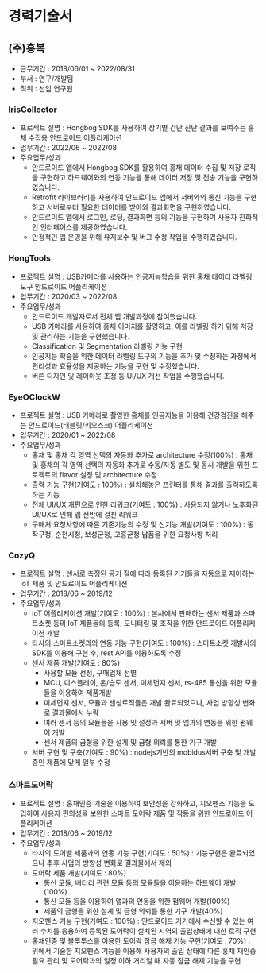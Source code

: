 # 경력기술서

## (주)홍복
- 근무기간 : 2018/06/01 ~ 2022/08/31
- 부서 : 연구/개발팀
- 직위 : 선임 연구원

### IrisCollector
 - 프로젝트 설명 : Hongbog SDK를 사용하여 장기별 간단 진단 결과를 보여주는 홍채 수집용 안드로이드 어플리케이션
 - 업무기간 : 2022/06 ~ 2022/08
 - 주요업무/성과
   - 안드로이드 앱에서 Hongbog SDK를 활용하여 홍채 데이터 수집 및 저장 로직을 구현하고 하드웨어와의 연동 기능을 통해 데이터 저장 및 전송 기능을 구현하였습니다.
   - Retrofit 라이브러리를 사용하여 안드로이드 앱에서 서버와의 통신 기능을 구현하고 서버로부터 필요한 데이터를 받아와 결과화면을 구현하였습니다.
   - 안드로이드 앱에서 로그인, 로딩, 결과화면 등의 기능을 구현하여 사용자 친화적인 인터페이스를 제공하였습니다.
   - 안정적인 앱 운영을 위해 유지보수 및 버그 수정 작업을 수행하였습니다.

### HongTools
 - 프로젝트 설명 : USB카메라를 사용하는 인공지능학습을 위한 홍채 데이터 라벨링 도구 안드로이드 어플리케이션
 - 업무기간 : 2020/03 ~ 2022/08
 - 주요업무/성과
   - 안드로이드 개발자로서 전체 앱 개발과정에 참여했습니다.
   - USB 카메라를 사용하여 홍채 이미지를 촬영하고, 이를 라벨링 하기 위해 저장 및 관리하는 기능을 구현했습니다.
   - Classification 및 Segmentation 라벨링 기능 구현
   - 인공지능 학습을 위한 데이터 라벨링 도구의 기능을 추가 및 수정하는 과정에서 편리성과 효율성을 제공하는 기능을 구현 및 수정했습니다.
   - 버튼 디자인 및 레이아웃 조정 등 UI/UX 개선 작업을 수행했습니다.

### EyeOClockW
 - 프로젝트 설명 : USB 카메라로 촬영한 홍채를 인공지능을 이용해 건강검진을 해주는 안드로이드(태블릿/키오스크) 어플리케이션
 - 업무기간 : 2020/01 ~ 2022/08
 - 주요업무/성과
   - 홍채 및 홍채 각 영역 선택의 자동화 추가로 architecture 수정(100%) : 홍채 및 홍채의 각 영역 선택의 자동화 추가로 수동/자동 별도 및 동시 개발을 위한 프로젝트의 flavor 설정 및 architecture 수정
   - 출력 기능 구현(기여도 : 100%) : 설치해놓은 프린터를 통해 결과를 출력하도록 하는 기능
   - 전체 UI/UX 개편으로 인한 리워크(기여도 : 100%) : 사용되지 않거나 노후화된 UI/UX로 인해 앱 전반에 걸친 리워크
   - 구매처 요청사항에 따른 기존기능의 수정 및 신기능 개발(기여도 : 100%) : 동작구청, 순천시청, 보성군청, 고흥군청 납품을 위한 요청사항 처리


### CozyQ
  - 프로젝트 설명 : 센서로 측정된 공기 질에 따라 등록된 기기들을 자동으로 제어하는 IoT 제품 및 안드로이드 어플리케이션
  - 업무기간 : 2018/06 ~ 2019/12
  - 주요업무/성과
    - IoT 어플리케이션 개발(기여도 : 100%) : 본사에서 판매하는 센서 제품과 스마트소켓 등의 IoT 제품들의 등록, 모니터링 및 조작을 위한 안드로이드 어플리케이션 개발
    - 타사의 스마트소켓과의 연동 기능 구현(기여도 : 100%) : 스마트소켓 개발사의 SDK를 이용해 구현 후, rest API를 이용하도록 수정
    - 센서 제품 개발(기여도 : 80%)
      - 사용할 모듈 선정, 구매업체 선별
      - MCU, 디스플레이, 온/습도 센서, 미세먼지 센서, rs-485 통신을 위한 모듈들을 이용하여 제품개발
      - 미세먼지 센서, 모듈과 센싱로직들은 개발 완료되었으나, 사업 방향성 변화로 결과물에서 누락
      - 여러 센서 등의 모듈들을 사용 및 설정과 서버 및 앱과의 연동을 위한 펌웨어 개발
      - 센서 제품의 금형을 위한 설계 및 금형 의뢰를 통한 기구 개발
    - 서버 구현 및 구축(기여도 : 90%) : nodejs기반의 mobidus서버 구축 및 개발 중인 제품에 맞게 일부 수정

### 스마트도어락
  - 프로젝트 설명 : 홍채인증 기술을 이용하여 보안성을 강화하고, 지오펜스 기능을 도입하여 사용자 편의성을 보완한 스마트 도어락 제품 및 작동을 위한 안드로이드 어플리케이션
  - 업무기간 : 2018/06 ~ 2019/12
  - 주요업무/성과
    - 타사의 도어벨 제품과의 연동 기능 구현(기여도 : 50%) : 기능구현은 완료되었으나 추후 사업의 방향성 변화로 결과물에서 제외
    - 도어락 제품 개발(기여도 : 80%)
      - 통신 모듈, 배터리 관련 모듈 등의 모듈들을 이용하는 하드웨어 개발(100%)
      - 통신 모듈 등을 이용하여 앱과의 연동을 위한 펌웨어 개발(100%)
      - 제품의 금형을 위한 설계 및 금형 의뢰를 통한 기구 개발(40%)
    - 지오펜스 기능 구현(기여도 : 100%) : 안드로이드 기기에서 수신할 수 있는 여러 수치를 응용하여 등록된 도어락이 설치된 지역의 출입상태에 대한 로직 구현
    - 홍채인증 및 블루투스를 이용한 도어락 잠금 해제 기능 구현(기여도 : 70%) : 위에서 기술한 지오펜스 기능을 이용해 사용자의 출입 상태에 따른 홍채 재인증 필요 관리 및 도어락과의 일정 이하 거리일 때 자동 잠금 해제 기능을 구현

